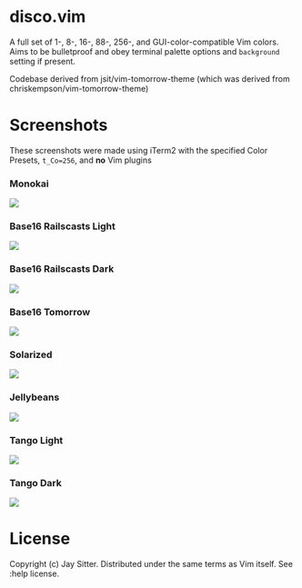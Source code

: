# disco.vim

A full set of 1-, 8-, 16-, 88-, 256-, and GUI-color-compatible Vim colors. Aims to be bulletproof and obey terminal palette options and `background` setting if present.

Codebase derived from jsit/vim-tomorrow-theme (which was derived from chriskempson/vim-tomorrow-theme)

# Screenshots

These screenshots were made using iTerm2 with the specified
Color Presets, `t_Co=256`, and **no** Vim plugins

### Monokai
![](https://cl.ly/kJ6j/disco-monokai.png)


### Base16 Railscasts Light
![](https://cl.ly/kIjt/disco-base16-railscasts-light.png)


### Base16 Railscasts Dark
![](https://cl.ly/kJ9E/disco-base16-railscasts-dark.png)


### Base16 Tomorrow
![](https://cl.ly/kInn/disco-base16.png)


### Solarized
![](https://cl.ly/kJ6K/disco-solarized.png)


### Jellybeans
![](https://cl.ly/kKtx/disco-jellybeans.png)


### Tango Light
![](https://cl.ly/kIZd/disco-tango-light.png)


### Tango Dark
![](https://cl.ly/kIa8/disco-tango-dark.png)


# License

Copyright (c) Jay Sitter. Distributed under the same terms as Vim itself. See :help license.
